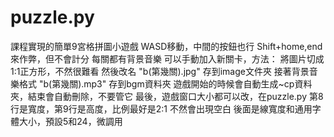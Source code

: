 # puzzle.py
課程實現的簡單9宮格拼圖小遊戲
WASD移動，中間的按鈕也行
Shift+home,end來作弊，但不會計分
每關都有背景音樂
可以手動加入新關卡，方法：
將圖片切成1:1正方形，不然很難看
然後改名  "b(第幾關).jpg" 存到image文件夾
接著背景音樂格式 "b(第幾關).mp3" 存到bgm資料夾
遊戲開始的時候會自動生成~cp資料夾，結束會自動刪除，不要管它
最後，遊戲窗口大小都可以改，在puzzle.py
第8行是寬度，第9行是高度，比例最好是2:1 不然會出現空白
後面是線寬度和通用字體大小，預設5和24，微調用

[實在拚不出來點我看教學]:https://jingyan.baidu.com/article/fec7a1e5e1dc391190b4e7b1.html "再想想看再點下去？"